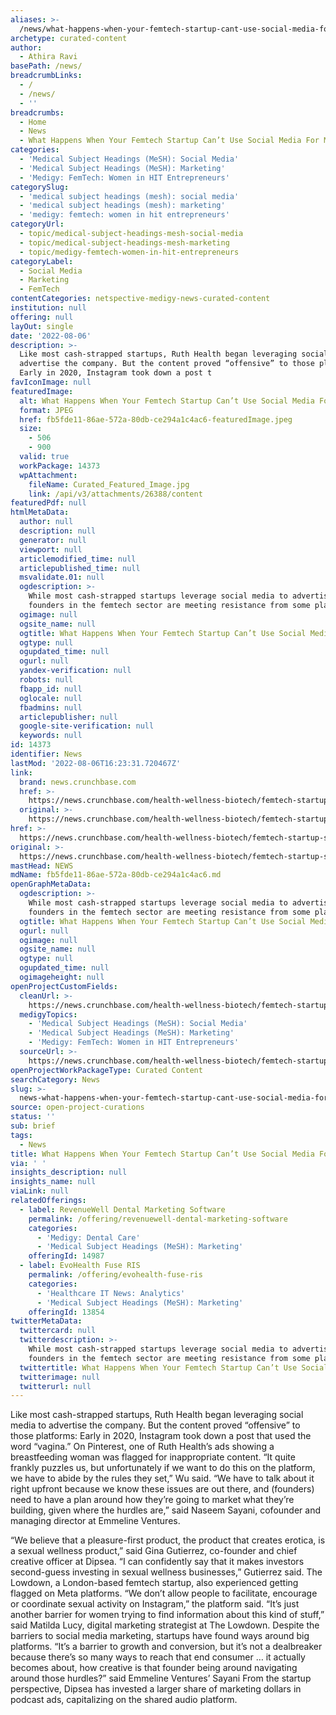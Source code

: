 ```yaml
---
aliases: >-
  /news/what-happens-when-your-femtech-startup-cant-use-social-media-for-marketing
archetype: curated-content
author:
  - Athira Ravi
basePath: /news/
breadcrumbLinks:
  - /
  - /news/
  - ''
breadcrumbs:
  - Home
  - News
  - What Happens When Your Femtech Startup Can’t Use Social Media For Marketing?
categories:
  - 'Medical Subject Headings (MeSH): Social Media'
  - 'Medical Subject Headings (MeSH): Marketing'
  - 'Medigy: FemTech: Women in HIT Entrepreneurs'
categorySlug:
  - 'medical subject headings (mesh): social media'
  - 'medical subject headings (mesh): marketing'
  - 'medigy: femtech: women in hit entrepreneurs'
categoryUrl:
  - topic/medical-subject-headings-mesh-social-media
  - topic/medical-subject-headings-mesh-marketing
  - topic/medigy-femtech-women-in-hit-entrepreneurs
categoryLabel:
  - Social Media
  - Marketing
  - FemTech
contentCategories: netspective-medigy-news-curated-content
institution: null
offering: null
layOut: single
date: '2022-08-06'
description: >-
  Like most cash-strapped startups, Ruth Health began leveraging social media to
  advertise the company. But the content proved “offensive” to those platforms:
  Early in 2020, Instagram took down a post t
favIconImage: null
featuredImage:
  alt: What Happens When Your Femtech Startup Can’t Use Social Media For Marketing?
  format: JPEG
  href: fb5fde11-86ae-572a-80db-ce294a1c4ac6-featuredImage.jpeg
  size:
    - 506
    - 900
  valid: true
  workPackage: 14373
  wpAttachment:
    fileName: Curated_Featured_Image.jpg
    link: /api/v3/attachments/26388/content
featuredPdf: null
htmlMetaData:
  author: null
  description: null
  generator: null
  viewport: null
  articlemodified_time: null
  articlepublished_time: null
  msvalidate.01: null
  ogdescription: >-
    While most cash-strapped startups leverage social media to advertise,
    founders in the femtech sector are meeting resistance from some platforms.
  ogimage: null
  ogsite_name: null
  ogtitle: What Happens When Your Femtech Startup Can’t Use Social Media For Marketing?
  ogtype: null
  ogupdated_time: null
  ogurl: null
  yandex-verification: null
  robots: null
  fbapp_id: null
  oglocale: null
  fbadmins: null
  articlepublisher: null
  google-site-verification: null
  keywords: null
id: 14373
identifier: News
lastMod: '2022-08-06T16:23:31.720467Z'
link:
  brand: news.crunchbase.com
  href: >-
    https://news.crunchbase.com/health-wellness-biotech/femtech-startup-social-media-marketing/
  original: >-
    https://news.crunchbase.com/health-wellness-biotech/femtech-startup-social-media-marketing/
href: >-
  https://news.crunchbase.com/health-wellness-biotech/femtech-startup-social-media-marketing/
original: >-
  https://news.crunchbase.com/health-wellness-biotech/femtech-startup-social-media-marketing/
mastHead: NEWS
mdName: fb5fde11-86ae-572a-80db-ce294a1c4ac6.md
openGraphMetaData:
  ogdescription: >-
    While most cash-strapped startups leverage social media to advertise,
    founders in the femtech sector are meeting resistance from some platforms.
  ogtitle: What Happens When Your Femtech Startup Can’t Use Social Media For Marketing?
  ogurl: null
  ogimage: null
  ogsite_name: null
  ogtype: null
  ogupdated_time: null
  ogimageheight: null
openProjectCustomFields:
  cleanUrl: >-
    https://news.crunchbase.com/health-wellness-biotech/femtech-startup-social-media-marketing/
  medigyTopics:
    - 'Medical Subject Headings (MeSH): Social Media'
    - 'Medical Subject Headings (MeSH): Marketing'
    - 'Medigy: FemTech: Women in HIT Entrepreneurs'
  sourceUrl: >-
    https://news.crunchbase.com/health-wellness-biotech/femtech-startup-social-media-marketing/
openProjectWorkPackageType: Curated Content
searchCategory: News
slug: >-
  news-what-happens-when-your-femtech-startup-cant-use-social-media-for-marketing
source: open-project-curations
status: ''
sub: brief
tags:
  - News
title: What Happens When Your Femtech Startup Can’t Use Social Media For Marketing?
via: ' '
insights_description: null
insights_name: null
viaLink: null
relatedOfferings:
  - label: RevenueWell Dental Marketing Software
    permalink: /offering/revenuewell-dental-marketing-software
    categories:
      - 'Medigy: Dental Care'
      - 'Medical Subject Headings (MeSH): Marketing'
    offeringId: 14987
  - label: EvoHealth Fuse RIS
    permalink: /offering/evohealth-fuse-ris
    categories:
      - 'Healthcare IT News: Analytics'
      - 'Medical Subject Headings (MeSH): Marketing'
    offeringId: 13854
twitterMetaData:
  twittercard: null
  twitterdescription: >-
    While most cash-strapped startups leverage social media to advertise,
    founders in the femtech sector are meeting resistance from some platforms.
  twittertitle: What Happens When Your Femtech Startup Can’t Use Social Media For Marketing?
  twitterimage: null
  twitterurl: null
---
```

Like most cash-strapped startups, Ruth Health began leveraging social media to advertise the company. But the content proved “offensive” to those platforms: Early in 2020, Instagram took down a post that used the word “vagina.” On Pinterest, one of Ruth Health’s ads showing a breastfeeding woman was flagged for inappropriate content. “It quite frankly puzzles us, but unfortunately if we want to do this on the platform, we have to abide by the rules they set,” Wu said. “We have to talk about it right upfront because we know these issues are out there, and (founders) need to have a plan around how they’re going to market what they’re building, given where the hurdles are,” said Naseem Sayani, cofounder and managing director at Emmeline Ventures.

“We believe that a pleasure-first product, the product that creates erotica, is a sexual wellness product,” said Gina Gutierrez, co-founder and chief creative officer at Dipsea. “I can confidently say that it makes investors second-guess investing in sexual wellness businesses,” Gutierrez said. The Lowdown, a London-based femtech startup, also experienced getting flagged on Meta platforms. “We don’t allow people to facilitate, encourage or coordinate sexual activity on Instagram,” the platform said. “It’s just another barrier for women trying to find information about this kind of stuff,” said Matilda Lucy, digital marketing strategist at The Lowdown. Despite the barriers to social media marketing, startups have found ways around big platforms. “It’s a barrier to growth and conversion, but it’s not a dealbreaker because there’s so many ways to reach that end consumer … it actually becomes about, how creative is that founder being around navigating around those hurdles?” said Emmeline Ventures’ Sayani From the startup perspective, Dipsea has invested a larger share of marketing dollars in podcast ads, capitalizing on the shared audio platform.